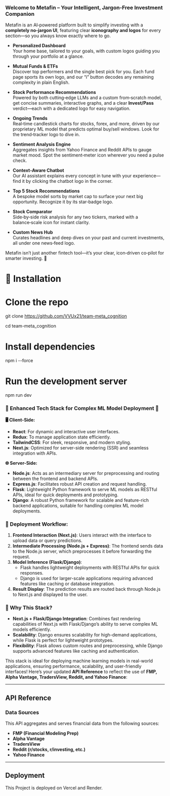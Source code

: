 ### Welcome to **Metafin** – Your Intelligent, Jargon‑Free Investment Companion

Metafin is an AI‑powered platform built to simplify investing with a **completely no‑jargon UI**, featuring clear **iconography and logos** for every section—so you always know exactly where to go.

- **Personalized Dashboard**  
  Your home base, tailored to your goals, with custom logos guiding you through your portfolio at a glance.

- **Mutual Funds & ETFs**  
  Discover top performers and the single best pick for you. Each fund page sports its own logo, and our “i” button decodes any remaining complexity in plain English.

- **Stock Performance Recommendations**  
  Powered by both cutting‑edge LLMs and a custom from‑scratch model, get concise summaries, interactive graphs, and a clear **Invest/Pass** verdict—each with a dedicated logo for easy navigation.

- **Ongoing Trends**  
  Real‑time candlestick charts for stocks, forex, and more, driven by our proprietary ML model that predicts optimal buy/sell windows. Look for the trend‑tracker logo to dive in.

- **Sentiment Analysis Engine**  
  Aggregates insights from Yahoo Finance and Reddit APIs to gauge market mood. Spot the sentiment‑meter icon wherever you need a pulse check.

- **Context‑Aware Chatbot**  
  Our AI assistant explains every concept in tune with your experience—find it by clicking the chatbot logo in the corner.

- **Top 5 Stock Recommendations**  
  A bespoke model sorts by market cap to surface your next big opportunity. Recognize it by its star‑badge logo.

- **Stock Comparator**  
  Side‑by‑side risk analysis for any two tickers, marked with a balance‑scale icon for instant clarity.

- **Custom News Hub**  
  Curates headlines and deep dives on your past and current investments, all under one news‑feed logo.

Metafin isn’t just another fintech tool—it’s your clear, icon‑driven co‑pilot for smarter investing. 🚀



# 🔧 Installation
# Clone the repo
git clone https://github.com/VVUx21/team-meta_cognition

cd team-meta_cognition

# Install dependencies
npm i --force

# Run the development server
npm run dev
### 🌟 Enhanced Tech Stack for Complex ML Model Deployment 🌟

**🖥️ Client-Side:**  
- **React**: For dynamic and interactive user interfaces.  
- **Redux**: To manage application state efficiently.  
- **TailwindCSS**: For sleek, responsive, and modern styling.  
- **Next.js**: Optimized for server-side rendering (SSR) and seamless integration with APIs.

**🌐 Server-Side:**  
- **Node.js**: Acts as an intermediary server for preprocessing and routing between the frontend and backend APIs.  
- **Express.js**: Facilitates robust API creation and request handling.  
- **Flask**: Lightweight Python framework to serve ML models as RESTful APIs, ideal for quick deployments and prototyping.  
- **Django**: A robust Python framework for scalable and feature-rich backend applications, suitable for handling complex ML model deployments.

### 🚀 Deployment Workflow:
1. **Frontend Interaction (Next.js)**: Users interact with the interface to upload data or query predictions.
2. **Intermediate Processing (Node.js + Express)**: The frontend sends data to the Node.js server, which preprocesses it before forwarding the request.
3. **Model Inference (Flask/Django)**:
   - Flask handles lightweight deployments with RESTful APIs for quick responses.
   - Django is used for larger-scale applications requiring advanced features like caching or database integration.
4. **Result Display**: The prediction results are routed back through Node.js to Next.js and displayed to the user.

### 🔧 Why This Stack?
- **Next.js + Flask/Django Integration**: Combines fast rendering capabilities of Next.js with Flask/Django’s ability to serve complex ML models efficiently.  
- **Scalability**: Django ensures scalability for high-demand applications, while Flask is perfect for lightweight prototypes.  
- **Flexibility**: Flask allows custom routes and preprocessing, while Django supports advanced features like caching and authentication.  

This stack is ideal for deploying machine learning models in real-world applications, ensuring performance, scalability, and user-friendly interfaces!
Here’s your updated **API Reference** to reflect the use of **FMP, Alpha Vantage, TradersView, Reddit, and Yahoo Finance**:

---

## API Reference

### Data Sources

This API aggregates and serves financial data from the following sources:

- **FMP (Financial Modeling Prep)**
- **Alpha Vantage**
- **TradersView**
- **Reddit (r/stocks, r/investing, etc.)**
- **Yahoo Finance**

---



## Deployment
This Project is deployed on Vercel and Render.

